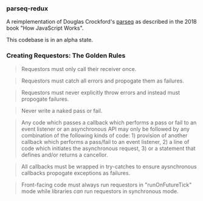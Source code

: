 <!-- deno-fmt-ignore-file -->

### parseq-redux

A reimplementation of Douglas Crockford's [parseq](https://github.com/douglascrockford/parseq) as described in the 2018 book "How JavaScript Works".

This codebase is in an alpha state.

### Creating Requestors: The Golden Rules
 
  > Requestors must only call their receiver once.
  
  > Requestors must catch all errors and propogate them as failures.

  > Requestors must never explicitly throw errors and instead must propogate failures.

  > Never write a naked pass or fail.
  
  > Any code which passes a callback which performs a pass or fail to an event listener or an asynchronous API may only be followed by any combination of the following kinds of code: 1) provision of another callback which performs a pass/fail to an event listener, 2) a line of code which initiates the asynchronous request, 3) or a statement that defines and/or returns a cancellor.

  > All callbacks must be wrapped in try-catches to ensure aysnchronous callbacks propogate exceptions as failures.

  > Front-facing code must always run requestors in "runOnFutureTick" mode while libraries *can* run requestors in synchronous mode.
